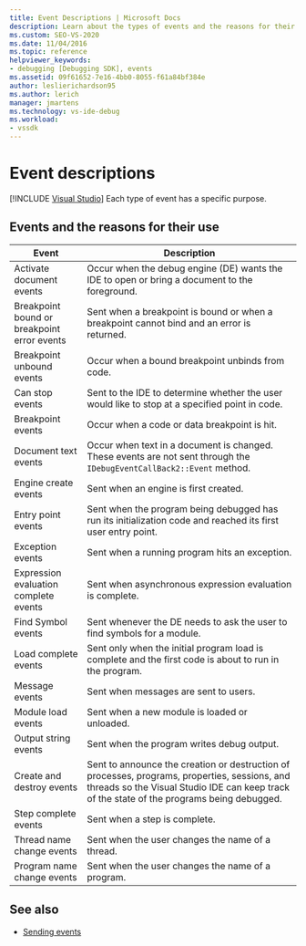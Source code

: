 ```yaml
---
title: Event Descriptions | Microsoft Docs
description: Learn about the types of events and the reasons for their use. Each type of event has a specific purpose.
ms.custom: SEO-VS-2020
ms.date: 11/04/2016
ms.topic: reference
helpviewer_keywords:
- debugging [Debugging SDK], events
ms.assetid: 09f61652-7e16-4bb0-8055-f61a84bf384e
author: leslierichardson95
ms.author: lerich
manager: jmartens
ms.technology: vs-ide-debug
ms.workload:
- vssdk
---
```

# Event descriptions

 [!INCLUDE [Visual Studio](~/includes/applies-to-version/vs-windows-only.md)]
Each type of event has a specific purpose.

## Events and the reasons for their use

|Event|Description|
|-----------|-----------------|
|Activate document events|Occur when the debug engine (DE) wants the IDE to open or bring a document to the foreground.|
|Breakpoint bound or breakpoint error events|Sent when a breakpoint is bound or when a breakpoint cannot bind and an error is returned.|
|Breakpoint unbound events|Occur when a bound breakpoint unbinds from code.|
|Can stop events|Sent to the IDE to determine whether the user would like to stop at a specified point in code.|
|Breakpoint events|Occur when a code or data breakpoint is hit.|
|Document text events|Occur when text in a document is changed. These events are not sent through the `IDebugEventCallBack2::Event` method.|
|Engine create events|Sent when an engine is first created.|
|Entry point events|Sent when the program being debugged has run its initialization code and reached its first user entry point.|
|Exception events|Sent when a running program hits an exception.|
|Expression evaluation complete events|Sent when asynchronous expression evaluation is complete.|
|Find Symbol events|Sent whenever the DE needs to ask the user to find symbols for a module.|
|Load complete events|Sent only when the initial program load is complete and the first code is about to run in the program.|
|Message events|Sent when messages are sent to users.|
|Module load events|Sent when a new module is loaded or unloaded.|
|Output string events|Sent when the program writes debug output.|
|Create and destroy events|Sent to announce the creation or destruction of processes, programs, properties, sessions, and threads so the Visual Studio IDE can keep track of the state of the programs being debugged.|
|Step complete events|Sent when a step is complete.|
|Thread name change events|Sent when the user changes the name of a thread.|
|Program name change events|Sent when the user changes the name of a program.|

## See also
- [Sending events](../../extensibility/debugger/sending-events.md)
